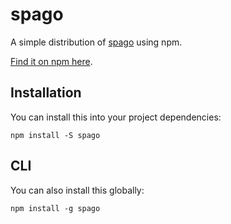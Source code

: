 # spago

A simple distribution of [spago](https://github.com/spacchetti/spago) using npm.

[Find it on npm here](http://npmjs.com/package/spago).

## Installation

You can install this into your project dependencies:

```
npm install -S spago
```

## CLI

You can also install this globally:

```
npm install -g spago
```
